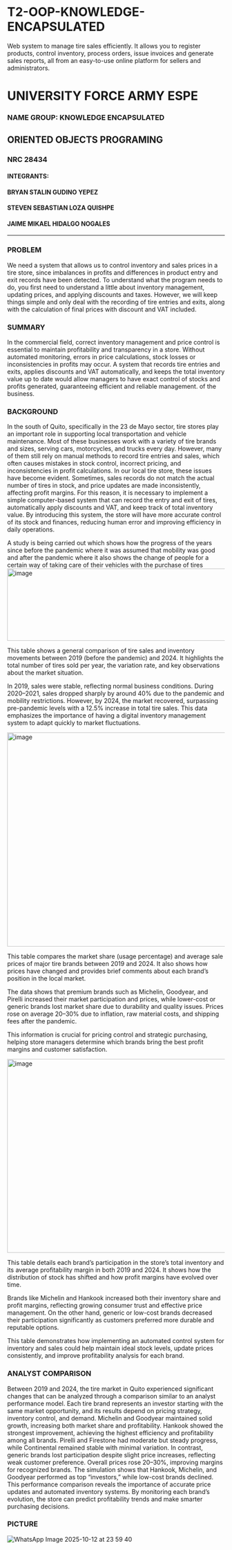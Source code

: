 # T2-OOP-KNOWLEDGE-ENCAPSULATED
Web system to manage tire sales efficiently. It allows you to register products, control inventory, process orders, issue invoices and generate sales reports, all from an easy-to-use online platform for sellers and administrators.
# UNIVERSITY FORCE ARMY ESPE
### NAME GROUP: KNOWLEDGE ENCAPSULATED
## ORIENTED OBJECTS PROGRAMING
### NRC 28434
#### INTEGRANTS:
#### BRYAN STALIN GUDINO YEPEZ
#### STEVEN SEBASTIAN LOZA QUISHPE
#### JAIME MIKAEL HIDALGO NOGALES
---
### PROBLEM
We need a system that allows us to control inventory and sales prices in a tire store, since imbalances in profits and differences in product entry and exit records have been detected. To understand what the program needs to do, you first need to understand a little about inventory management, updating prices, and applying discounts and taxes. However, we will keep things simple and only deal with the recording of tire entries and exits, along with the calculation of final prices with discount and VAT included.
### SUMMARY 
In the commercial field, correct inventory management and price control is essential to maintain profitability and transparency in a store. Without automated monitoring, errors in price calculations, stock losses or inconsistencies in profits may occur. A system that records tire entries and exits, applies discounts and VAT automatically, and keeps the total inventory value up to date would allow managers to have exact control of stocks and profits generated, guaranteeing efficient and reliable management. of the business.
### BACKGROUND
In the south of Quito, specifically in the 23 de Mayo sector, tire stores play an important role in supporting local transportation and vehicle maintenance. Most of these businesses work with a variety of tire brands and sizes, serving cars, motorcycles, and trucks every day. However, many of them still rely on manual methods to record tire entries and sales, which often causes mistakes in stock control, incorrect pricing, and inconsistencies in profit calculations.
In our local tire store, these issues have become evident. Sometimes, sales records do not match the actual number of tires in stock, and price updates are made inconsistently, affecting profit margins. For this reason, it is necessary to implement a simple computer-based system that can record the entry and exit of tires, automatically apply discounts and VAT, and keep track of total inventory value. By introducing this system, the store will have more accurate control of its stock and finances, reducing human error and improving efficiency in daily operations.

A study is being carried out which shows how the progress of the years since before the pandemic where it was assumed that mobility was good and after the pandemic where it also shows the change of people for a certain way of taking care of their vehicles with the purchase of tires
<img width="637" height="167" alt="image" src="https://github.com/user-attachments/assets/3ba40eee-afc0-4889-8f0c-7389ac36f376" />

This table shows a general comparison of tire sales and inventory movements between 2019 (before the pandemic) and 2024. It highlights the total number of tires sold per year, the variation rate, and key observations about the market situation.

In 2019, sales were stable, reflecting normal business conditions. During 2020–2021, sales dropped sharply by around 40% due to the pandemic and mobility restrictions. However, by 2024, the market recovered, surpassing pre-pandemic levels with a 12.5% increase in total tire sales.
This data emphasizes the importance of having a digital inventory management system to adapt quickly to market fluctuations.

<img width="511" height="495" alt="image" src="https://github.com/user-attachments/assets/3411f3d3-492e-4ba3-b9fa-f3cb7f2dc8cc" />

This table compares the market share (usage percentage) and average sale prices of major tire brands between 2019 and 2024. It also shows how prices have changed and provides brief comments about each brand’s position in the local market.

The data shows that premium brands such as Michelin, Goodyear, and Pirelli increased their market participation and prices, while lower-cost or generic brands lost market share due to durability and quality issues. Prices rose on average 20–30% due to inflation, raw material costs, and shipping fees after the pandemic.

This information is crucial for pricing control and strategic purchasing, helping store managers determine which brands bring the best profit margins and customer satisfaction.

<img width="529" height="448" alt="image" src="https://github.com/user-attachments/assets/c3f7f336-2994-4472-8aee-776917823149" />

This table details each brand’s participation in the store’s total inventory and its average profitability margin in both 2019 and 2024. It shows how the distribution of stock has shifted and how profit margins have evolved over time.

Brands like Michelin and Hankook increased both their inventory share and profit margins, reflecting growing consumer trust and effective price management. On the other hand, generic or low-cost brands decreased their participation significantly as customers preferred more durable and reputable options.

This table demonstrates how implementing an automated control system for inventory and sales could help maintain ideal stock levels, update prices consistently, and improve profitability analysis for each brand.

### ANALYST COMPARISON

Between 2019 and 2024, the tire market in Quito experienced significant changes that can be analyzed through a comparison similar to an analyst performance model. Each tire brand represents an investor starting with the same market opportunity, and its results depend on pricing strategy, inventory control, and demand. Michelin and Goodyear maintained solid growth, increasing both market share and profitability. Hankook showed the strongest improvement, achieving the highest efficiency and profitability among all brands. Pirelli and Firestone had moderate but steady progress, while Continental remained stable with minimal variation. In contrast, generic brands lost participation despite slight price increases, reflecting weak customer preference. Overall prices rose 20–30%, improving margins for recognized brands. The simulation shows that Hankook, Michelin, and Goodyear performed as top “investors,” while low-cost brands declined. This performance comparison reveals the importance of accurate price updates and automated inventory systems. By monitoring each brand’s evolution, the store can predict profitability trends and make smarter purchasing decisions.

### PICTURE
![WhatsApp Image 2025-10-12 at 23 59 40](https://github.com/user-attachments/assets/fdba8b45-c13b-4fad-88ee-afc6b23ac028)
